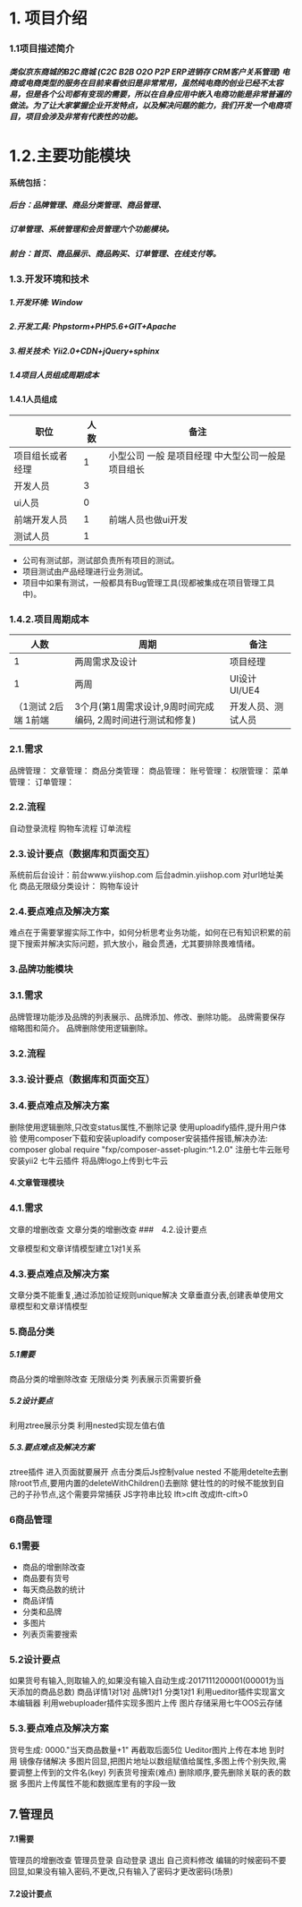 # 1. 项目介绍
### 1.1项目描述简介
##### 类似京东商城的B2C商城 (C2C B2B O2O P2P ERP进销存 CRM客户关系管理) 电商或电商类型的服务在目前来看依旧是非常常用，虽然纯电商的创业已经不太容易，但是各个公司都有变现的需要，所以在自身应用中嵌入电商功能是非常普遍的做法。为了让大家掌握企业开发特点，以及解决问题的能力，我们开发一个电商项目，项目会涉及非常有代表性的功能。
# 1.2.主要功能模块
#### 系统包括：
##### 后台：品牌管理、商品分类管理、商品管理、
##### 订单管理、系统管理和会员管理六个功能模块。
##### 前台：首页、商品展示、商品购买、订单管理、在线支付等。
### 1.3.开发环境和技术
##### 1.开发环境:	Window
##### 2.开发工具: Phpstorm+PHP5.6+GIT+Apache
##### 3.相关技术: Yii2.0+CDN+jQuery+sphinx
##### 1.4项目人员组成周期成本
#### 1.4.1人员组成


职位  | 人数 | 备注 
---|---|---
项目组长或者经理|1 | 小型公司 一般 是项目经理  中大型公司一般是项目组长
开发人员 | 3
ui人员 | 0
前端开发人员 | 1|前端人员也做ui开发
测试人员| 1


* 公司有测试部，测试部负责所有项目的测试。
* 项目测试由产品经理进行业务测试。
* 项目中如果有测试，一般都具有Bug管理工具(现都被集成在项目管理工具中)。
### 1.4.2.项目周期成本

人数  | 周期  | 备注
---|--|--
1 |	两周需求及设计|	项目经理
1 |	两周|UI设计	UI/UE4
（1测试 2后端 1前端|	3个月(第1周需求设计,9周时间完成编码, 2周时间进行测试和修复)|	开发人员、测试人员

### 2.1.需求

 品牌管理：
 文章管理：
 商品分类管理：
 商品管理：
 账号管理：
 权限管理：
 菜单管理：
 订单管理：
### 2.2.流程

自动登录流程
购物车流程
订单流程
### 2.3.设计要点（数据库和页面交互）

系统前后台设计：前台www.yiishop.com 后台admin.yiishop.com 对url地址美化
商品无限级分类设计：
购物车设计
### 2.4.要点难点及解决方案
难点在于需要掌握实际工作中，如何分析思考业务功能，如何在已有知识积累的前提下搜索并解决实际问题，抓大放小，融会贯通，尤其要排除畏难情绪。
### 3.品牌功能模块
### 3.1.需求
品牌管理功能涉及品牌的列表展示、品牌添加、修改、删除功能。
品牌需要保存缩略图和简介。
品牌删除使用逻辑删除。
### 3.2.流程
### 3.3.设计要点（数据库和页面交互）
### 3.4.要点难点及解决方案
删除使用逻辑删除,只改变status属性,不删除记录
使用uploadify插件,提升用户体验
使用composer下载和安装uploadify
composer安装插件报错,解决办法: composer global require "fxp/composer-asset-plugin:^1.2.0"
注册七牛云账号 安装yii2 七牛云插件
将品牌logo上传到七牛云
#### 4.文章管理模块
### 4.1.需求
文章的增删改查
文章分类的增删改查
###　4.2.设计要点

文章模型和文章详情模型建立1对1关系

### 4.3.要点难点及解决方案

文章分类不能重复,通过添加验证规则unique解决
文章垂直分表,创建表单使用文章模型和文章详情模型
### 5.商品分类

##### 5.1需要

商品分类的增删除改查
无限级分类
列表展示页需要折叠
##### 5.2设计要点

利用ztree展示分类 利用nested实现左值右值

##### 5.3.要点难点及解决方案

ztree插件 进入页面就要展开 点击分类后Js控制value
nested 不能用detelte去删除root节点,要用内置的deleteWithChildren()去删除
健壮性的的时候不能放到自己的子孙节点,这个需要异常捕获
JS字符串比较 lft>clft 改成lft-clft>0
### 6商品管理

### 6.1需要

* 商品的增删除改查
* 商品要有货号
* 每天商品数的统计
* 商品详情
* 分类和品牌
* 多图片
* 列表页需要搜索
### 5.2设计要点

如果货号有输入,则取输入的,如果没有输入自动生成:2017111200001(00001为当天添加的商品总数)
商品详情1对1对 品牌1对1 分类1对1
利用ueditor插件实现富文本编辑器
利用webuploader插件实现多图片上传
图片存储采用七牛OOS云存储
### 5.3.要点难点及解决方案

货号生成: 0000."当天商品数量+1" 再截取后面5位
Ueditor图片上传在本地 到时用 镜像存储解决
多图片回显,把图片地址以数组赋值给属性,多图上传个别失败,需要调整上传到的文件名(key)
列表货号搜索(难点)
删除顺序,要先删除关联的表的数据
多图片上传属性不能和数据库里有的字段一致
## 7.管理员

#### 7.1需要

管理员的增删改查
管理员登录 自动登录
退出
自己资料修改
编辑的时候密码不要回显,如果没有输入密码,不更改,只有输入了密码才更改密码(场景)
#### 7.2设计要点


